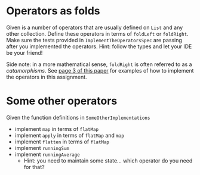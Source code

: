 Operators as folds
==================

Given is a number of operators that are usually defined on `List` and any other collection. Define these operators in terms 
of `foldLeft` or `foldRight`. Make sure the tests provided in `ImplementTheOperatorsSpec` are passing after you implemented 
the operators.
Hint: follow the types and let your IDE be your friend!

Side note: in a more mathematical sense, `foldRight` is often referred to as a *catamorphisms*. 
See [page 3 of this paper](http://eprints.eemcs.utwente.nl/7281/01/db-utwente-40501F46.pdf) for examples of how to 
implement the operators in this assignment.


Some other operators
====================

Given the function definitions in `SomeOtherImplementations`

* implement `map` in terms of `flatMap`
* implement `apply` in terms of `flatMap` and `map`
* implement `flatten` in terms of `flatMap`
* implement `runningSum`
* implement `runningAverage`
    * Hint: you need to maintain some state... which operator do you need for that?
